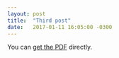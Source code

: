```yaml
---
layout: post
title:  "Third post"
date:   2017-01-11 16:05:00 -0300
---
```

You can [get the PDF](./_assets/lorem-ipsum.pdf) directly.
